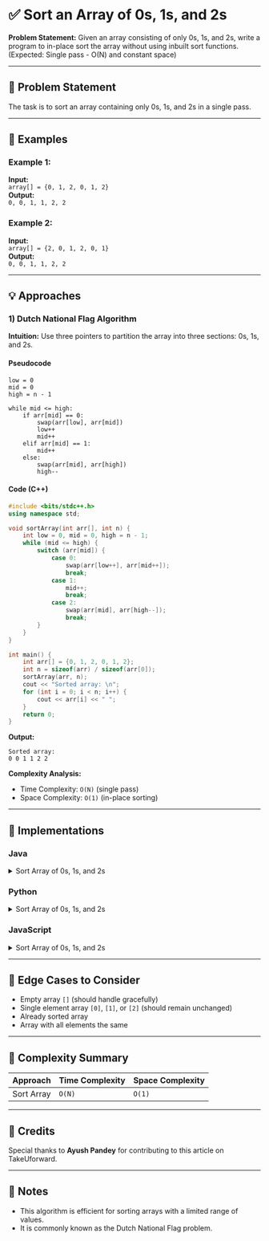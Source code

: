 # ✅ Sort an Array of 0s, 1s, and 2s

**Problem Statement:** Given an array consisting of only 0s, 1s, and 2s, write a program to in-place sort the array without using inbuilt sort functions. (Expected: Single pass - O(N) and constant space)

---

## 📌 Problem Statement

The task is to sort an array containing only 0s, 1s, and 2s in a single pass.

---

## 🧪 Examples

### Example 1:
**Input:**  
`array[] = {0, 1, 2, 0, 1, 2}`  
**Output:**  
`0, 0, 1, 1, 2, 2`  

### Example 2:
**Input:**  
`array[] = {2, 0, 1, 2, 0, 1}`  
**Output:**  
`0, 0, 1, 1, 2, 2`  

---

## 💡 Approaches

### 1) Dutch National Flag Algorithm

**Intuition:** Use three pointers to partition the array into three sections: 0s, 1s, and 2s.

#### Pseudocode
```
low = 0
mid = 0
high = n - 1

while mid <= high:
    if arr[mid] == 0:
        swap(arr[low], arr[mid])
        low++
        mid++
    elif arr[mid] == 1:
        mid++
    else:
        swap(arr[mid], arr[high])
        high--
```

#### Code (C++)
```cpp
#include <bits/stdc++.h>
using namespace std;

void sortArray(int arr[], int n) {
    int low = 0, mid = 0, high = n - 1;
    while (mid <= high) {
        switch (arr[mid]) {
            case 0:
                swap(arr[low++], arr[mid++]);
                break;
            case 1:
                mid++;
                break;
            case 2:
                swap(arr[mid], arr[high--]);
                break;
        }
    }
}

int main() {
    int arr[] = {0, 1, 2, 0, 1, 2};
    int n = sizeof(arr) / sizeof(arr[0]);
    sortArray(arr, n);
    cout << "Sorted array: \n";
    for (int i = 0; i < n; i++) {
        cout << arr[i] << " ";
    }
    return 0;
}
```

**Output:**
```
Sorted array: 
0 0 1 1 2 2
```

**Complexity Analysis:**
- Time Complexity: `O(N)` (single pass)
- Space Complexity: `O(1)` (in-place sorting)

---

## 🧷 Implementations

### Java

<details>
<summary>Sort Array of 0s, 1s, and 2s</summary>

```java
public class Main {
    static void sortArray(int[] arr) {
        int low = 0, mid = 0, high = arr.length - 1;
        while (mid <= high) {
            switch (arr[mid]) {
                case 0:
                    int temp = arr[low];
                    arr[low++] = arr[mid];
                    arr[mid++] = temp;
                    break;
                case 1:
                    mid++;
                    break;
                case 2:
                    temp = arr[mid];
                    arr[mid] = arr[high];
                    arr[high--] = temp;
                    break;
            }
        }
    }

    public static void main(String[] args) {
        int[] arr = {0, 1, 2, 0, 1, 2};
        sortArray(arr);
        System.out.println("Sorted array: ");
        for (int num : arr) {
            System.out.print(num + " ");
        }
    }
}
```

</details>

### Python

<details>
<summary>Sort Array of 0s, 1s, and 2s</summary>

```python
def sort_array(arr):
    low, mid, high = 0, 0, len(arr) - 1
    while mid <= high:
        if arr[mid] == 0:
            arr[low], arr[mid] = arr[mid], arr[low]
            low += 1
            mid += 1
        elif arr[mid] == 1:
            mid += 1
        else:
            arr[mid], arr[high] = arr[high], arr[mid]
            high -= 1

arr = [0, 1, 2, 0, 1, 2]
sort_array(arr)
print("Sorted array:", arr)
```

</details>

### JavaScript

<details>
<summary>Sort Array of 0s, 1s, and 2s</summary>

```javascript
function sortArray(arr) {
    let low = 0, mid = 0, high = arr.length - 1;
    while (mid <= high) {
        switch (arr[mid]) {
            case 0:
                [arr[low], arr[mid]] = [arr[mid], arr[low]];
                low++;
                mid++;
                break;
            case 1:
                mid++;
                break;
            case 2:
                [arr[mid], arr[high]] = [arr[high], arr[mid]];
                high--;
                break;
        }
    }
}

let arr = [0, 1, 2, 0, 1, 2];
sortArray(arr);
console.log("Sorted array:", arr);
```

</details>

---

## 🧭 Edge Cases to Consider

* Empty array `[]` (should handle gracefully)
* Single element array `[0]`, `[1]`, or `[2]` (should remain unchanged)
* Already sorted array
* Array with all elements the same

---

## 🧾 Complexity Summary

| Approach      | Time Complexity | Space Complexity |
| ------------- | --------------- | ---------------- |
| Sort Array    | `O(N)`          | `O(1)`           |

---

## 🙌 Credits

Special thanks to **Ayush Pandey** for contributing to this article on TakeUforward.

---

## 📣 Notes

* This algorithm is efficient for sorting arrays with a limited range of values.
* It is commonly known as the Dutch National Flag problem.
